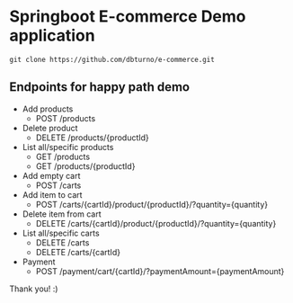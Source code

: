 # Springboot E-commerce Demo application

```
git clone https://github.com/dbturno/e-commerce.git

```

## Endpoints for happy path demo

* Add products
  * POST /products
* Delete product
  * DELETE /products/{productId}
* List all/specific products
  * GET /products
  * GET /products/{productId}
* Add empty cart
  * POST /carts
* Add item to cart
  * POST /carts/{cartId}/product/{productId}/?quantity={quantity}
* Delete item from cart
  * DELETE /carts/{cartId}/product/{productId}/?quantity={quantity}
* List all/specific carts
  * DELETE /carts
  * DELETE /carts/{cartId}
* Payment
  * POST /payment/cart/{cartId}/?paymentAmount={paymentAmount}



Thank you! :)